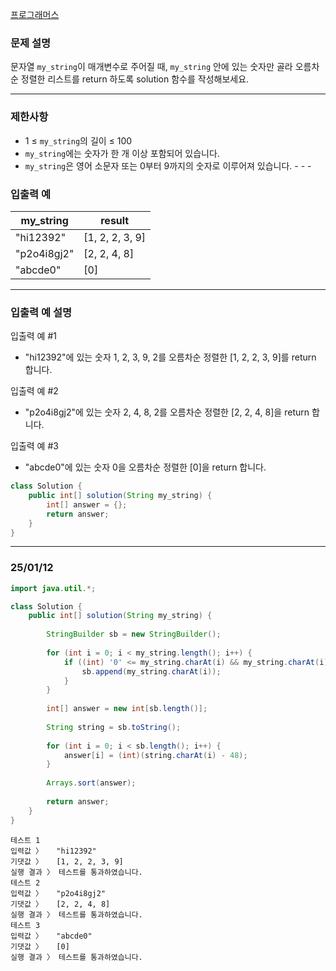 [프로그래머스](https://school.programmers.co.kr/learn/courses/30/lessons/120850)

### **문제 설명**

문자열 `my_string`이 매개변수로 주어질 때, `my_string` 안에 있는 숫자만 골라 오름차순 정렬한 리스트를 return 하도록 solution 함수를 작성해보세요.

---

### 제한사항

- 1 ≤ `my_string`의 길이 ≤ 100
- `my_string`에는 숫자가 한 개 이상 포함되어 있습니다.
- `my_string`은 영어 소문자 또는 0부터 9까지의 숫자로 이루어져 있습니다. - - -

### 입출력 예

| my_string | result |
| --- | --- |
| "hi12392" | [1, 2, 2, 3, 9] |
| "p2o4i8gj2" | [2, 2, 4, 8] |
| "abcde0" | [0] |

---

### 입출력 예 설명

입출력 예 #1

- "hi12392"에 있는 숫자 1, 2, 3, 9, 2를 오름차순 정렬한 [1, 2, 2, 3, 9]를 return 합니다.

입출력 예 #2

- "p2o4i8gj2"에 있는 숫자 2, 4, 8, 2를 오름차순 정렬한 [2, 2, 4, 8]을 return 합니다.

입출력 예 #3

- "abcde0"에 있는 숫자 0을 오름차순 정렬한 [0]을 return 합니다.

```java
class Solution {
    public int[] solution(String my_string) {
        int[] answer = {};
        return answer;
    }
}
```

---

### 25/01/12

```java
import java.util.*;

class Solution {
    public int[] solution(String my_string) {
        
        StringBuilder sb = new StringBuilder();
        
        for (int i = 0; i < my_string.length(); i++) {
            if ((int) '0' <= my_string.charAt(i) && my_string.charAt(i) <= (int) '9') {
                sb.append(my_string.charAt(i));
            }
        }
        
        int[] answer = new int[sb.length()];
        
        String string = sb.toString();
        
        for (int i = 0; i < sb.length(); i++) {
            answer[i] = (int)(string.charAt(i) - 48);
        }
 
        Arrays.sort(answer);
        
        return answer;
    }
}
```

```
테스트 1
입력값 〉	"hi12392"
기댓값 〉	[1, 2, 2, 3, 9]
실행 결과 〉	테스트를 통과하였습니다.
테스트 2
입력값 〉	"p2o4i8gj2"
기댓값 〉	[2, 2, 4, 8]
실행 결과 〉	테스트를 통과하였습니다.
테스트 3
입력값 〉	"abcde0"
기댓값 〉	[0]
실행 결과 〉	테스트를 통과하였습니다.
```